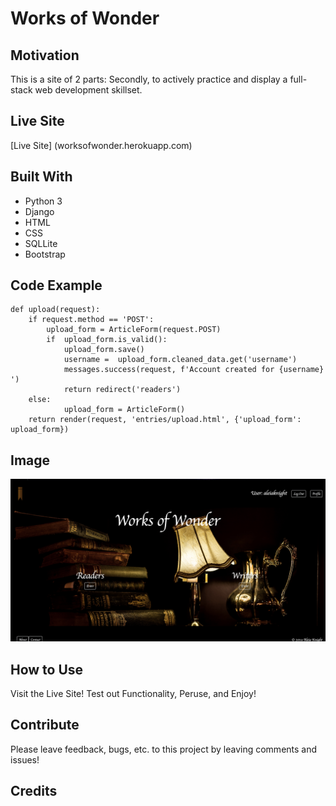 # Works of Wonder

## Motivation
This is a site of 2 parts:
Secondly, to actively practice and display a full-stack web development skillset.


## Live Site
[Live Site] (worksofwonder.herokuapp.com)

## Built With
* Python 3
* Django
* HTML
* CSS
* SQLLite
* Bootstrap

## Code Example
```
def upload(request):
    if request.method == 'POST':
        upload_form = ArticleForm(request.POST)
        if  upload_form.is_valid():
            upload_form.save()
            username =  upload_form.cleaned_data.get('username')
            messages.success(request, f'Account created for {username} ')
            return redirect('readers')
    else:
            upload_form = ArticleForm()
    return render(request, 'entries/upload.html', {'upload_form': upload_form})

```

## Image
![Image](screenshot.png)

## How to Use
Visit the Live Site! Test out Functionality, Peruse, and Enjoy!

## Contribute
Please leave feedback, bugs, etc. to this project by leaving comments and issues!

## Credits

